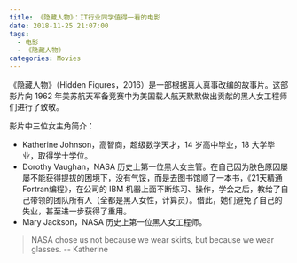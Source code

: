 ```yaml
---
title: 《隐藏人物》：IT行业同学值得一看的电影
date: 2018-11-25 21:07:00
tags:
  - 电影
  - 《隐藏人物》
categories: Movies
---
```


《隐藏人物》（Hidden Figures，2016）是一部根据真人真事改编的故事片。这部影片向 1962 年美苏航天军备竞赛中为美国载人航天默默做出贡献的黑人女工程师们进行了致敬。

影片中三位女主角简介：

+ Katherine Johnson，高智商，超级数学天才，14 岁高中毕业，18 大学毕业，取得学士学位。
+ Dorothy Vaughan，NASA 历史上第一位黑人女主管。在自己因为肤色原因屡屡不能获得提拔的困境下，没有气馁，而是去图书馆顺了一本书，《21天精通Fortran编程》，在公司的 IBM 机器上面不断练习、操作，学会之后，教给了自己带领的团队所有人（全都是黑人女性，计算员）。借此，她们避免了自己的失业，甚至进一步获得了重用。
+ Mary Jackson，NASA 历史上第一位黑人女工程师。

> NASA chose us not because we wear skirts, but because we wear glasses.
> -- Katherine

